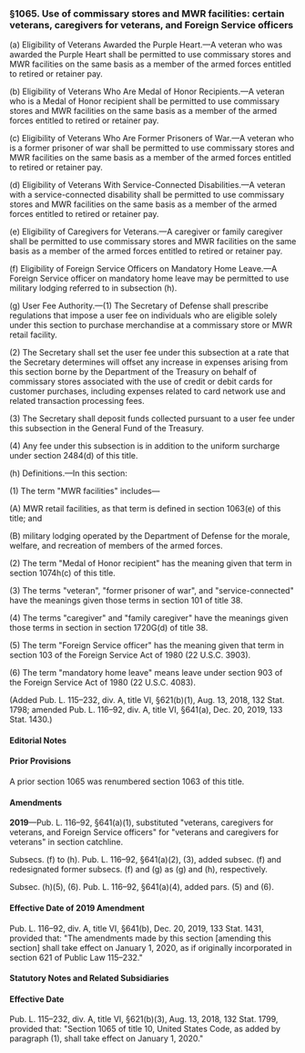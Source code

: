 ### §1065. Use of commissary stores and MWR facilities: certain veterans, caregivers for veterans, and Foreign Service officers ###

(a) Eligibility of Veterans Awarded the Purple Heart.—A veteran who was awarded the Purple Heart shall be permitted to use commissary stores and MWR facilities on the same basis as a member of the armed forces entitled to retired or retainer pay.

(b) Eligibility of Veterans Who Are Medal of Honor Recipients.—A veteran who is a Medal of Honor recipient shall be permitted to use commissary stores and MWR facilities on the same basis as a member of the armed forces entitled to retired or retainer pay.

(c) Eligibility of Veterans Who Are Former Prisoners of War.—A veteran who is a former prisoner of war shall be permitted to use commissary stores and MWR facilities on the same basis as a member of the armed forces entitled to retired or retainer pay.

(d) Eligibility of Veterans With Service-Connected Disabilities.—A veteran with a service-connected disability shall be permitted to use commissary stores and MWR facilities on the same basis as a member of the armed forces entitled to retired or retainer pay.

(e) Eligibility of Caregivers for Veterans.—A caregiver or family caregiver shall be permitted to use commissary stores and MWR facilities on the same basis as a member of the armed forces entitled to retired or retainer pay.

(f) Eligibility of Foreign Service Officers on Mandatory Home Leave.—A Foreign Service officer on mandatory home leave may be permitted to use military lodging referred to in subsection (h).

(g) User Fee Authority.—(1) The Secretary of Defense shall prescribe regulations that impose a user fee on individuals who are eligible solely under this section to purchase merchandise at a commissary store or MWR retail facility.

(2) The Secretary shall set the user fee under this subsection at a rate that the Secretary determines will offset any increase in expenses arising from this section borne by the Department of the Treasury on behalf of commissary stores associated with the use of credit or debit cards for customer purchases, including expenses related to card network use and related transaction processing fees.

(3) The Secretary shall deposit funds collected pursuant to a user fee under this subsection in the General Fund of the Treasury.

(4) Any fee under this subsection is in addition to the uniform surcharge under section 2484(d) of this title.

(h) Definitions.—In this section:

(1) The term "MWR facilities" includes—

(A) MWR retail facilities, as that term is defined in section 1063(e) of this title; and

(B) military lodging operated by the Department of Defense for the morale, welfare, and recreation of members of the armed forces.

(2) The term "Medal of Honor recipient" has the meaning given that term in section 1074h(c) of this title.

(3) The terms "veteran", "former prisoner of war", and "service-connected" have the meanings given those terms in section 101 of title 38.

(4) The terms "caregiver" and "family caregiver" have the meanings given those terms in section in section 1720G(d) of title 38.

(5) The term "Foreign Service officer" has the meaning given that term in section 103 of the Foreign Service Act of 1980 (22 U.S.C. 3903).

(6) The term "mandatory home leave" means leave under section 903 of the Foreign Service Act of 1980 (22 U.S.C. 4083).

(Added Pub. L. 115–232, div. A, title VI, §621(b)(1), Aug. 13, 2018, 132 Stat. 1798; amended Pub. L. 116–92, div. A, title VI, §641(a), Dec. 20, 2019, 133 Stat. 1430.)

#### **Editorial Notes** ####

#### Prior Provisions ####

A prior section 1065 was renumbered section 1063 of this title.

#### Amendments ####

**2019**—Pub. L. 116–92, §641(a)(1), substituted "veterans, caregivers for veterans, and Foreign Service officers" for "veterans and caregivers for veterans" in section catchline.

Subsecs. (f) to (h). Pub. L. 116–92, §641(a)(2), (3), added subsec. (f) and redesignated former subsecs. (f) and (g) as (g) and (h), respectively.

Subsec. (h)(5), (6). Pub. L. 116–92, §641(a)(4), added pars. (5) and (6).

#### Effective Date of 2019 Amendment ####

Pub. L. 116–92, div. A, title VI, §641(b), Dec. 20, 2019, 133 Stat. 1431, provided that: "The amendments made by this section [amending this section] shall take effect on January 1, 2020, as if originally incorporated in section 621 of Public Law 115–232."

#### **Statutory Notes and Related Subsidiaries** ####

#### Effective Date ####

Pub. L. 115–232, div. A, title VI, §621(b)(3), Aug. 13, 2018, 132 Stat. 1799, provided that: "Section 1065 of title 10, United States Code, as added by paragraph (1), shall take effect on January 1, 2020."